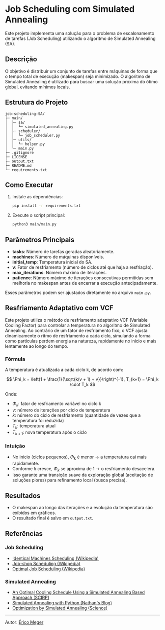 # Job Scheduling com Simulated Annealing

Este projeto implementa uma solução para o problema de escalonamento de tarefas (Job Scheduling) utilizando o algoritmo de Simulated Annealing (SA).

## Descrição
O objetivo é distribuir um conjunto de tarefas entre máquinas de forma que o tempo total de execução (makespan) seja minimizado. O algoritmo de Simulated Annealing é utilizado para buscar uma solução próxima do ótimo global, evitando mínimos locais.

## Estrutura do Projeto
```
job-scheduling-SA/
├─ main/
│  ├─ sa/
│  │  └─ simulated_annealing.py
│  ├─ scheduler/
│  │  └─ job_scheduler.py
│  ├─ utils/
│  │  └─ helper.py
│  └─ main.py
├─ .gitignore
├─ LICENSE
├─ output.txt
├─ README.md
└─ requirements.txt
```

## Como Executar
1. Instale as dependências:
   ```bash
   pip install -r requirements.txt
   ```
2. Execute o script principal:
   ```bash
   python3 main/main.py
   ```

## Parâmetros Principais
- **tasks**: Número de tarefas geradas aleatoriamente.
- **machines**: Número de máquinas disponíveis.
- **initial_temp**: Temperatura inicial do SA.
- **v**: Fator de resfriamento (número de ciclos até que haja a resfriação).
- **max_iterations**: Número máximo de iterações.
- **patience**: Número máximo de iterações consecutivas permitidas sem melhoria no makespan antes de encerrar a execução antecipadamente.

Esses parâmetros podem ser ajustados diretamente no arquivo `main.py`.

## Resfriamento Adaptativo com VCF

Este projeto utiliza o método de resfriamento adaptativo VCF (Variable Cooling Factor) para controlar a temperatura no algoritmo de Simulated Annealing. Ao contrário de um fator de resfriamento fixo, o VCF ajusta dinamicamente o ritmo de resfriamento a cada ciclo, simulando a forma como partículas perdem energia na natureza, rapidamente no início e mais lentamente ao longo do tempo.

### Fórmula

A temperatura é atualizada a cada ciclo k, de acordo com:
    
$$
\Phi_k = \left(1 + \frac{1}{\sqrt{k(v + 1) + v}}\right)^{-1}, T_{k+1} = \Phi_k \cdot T_k
$$

Onde:
- $\Phi_k$: fator de resfriamento variável no ciclo k
- $v$: número de iterações por ciclo de temperatura
- $k$: número do ciclo de resfriamento (quantidade de vezes que a temperatura foi reduzida)
- $T_k$: temperatura atual
- $T_{k+1}$: nova temperatura após o ciclo

### Intuição

- No início (ciclos pequenos), $\Phi_k$ é menor → a temperatura cai mais rapidamente.
- Conforme $k$ cresce, $\Phi_k$ se aproxima de 1 → o resfriamento desacelera.
- Isso garante uma transição suave da exploração global (aceitação de soluções piores) para refinamento local (busca precisa).

## Resultados
- O makespan ao longo das iterações e a evolução da temperatura são exibidos em gráficos.
- O resultado final é salvo em `output.txt`.

## Referências

### Job Scheduling
- [Identical Machines Scheduling (Wikipedia)](https://en.wikipedia.org/wiki/Identical-machines_scheduling)
- [Job-shop Scheduling (Wikipedia)](https://en.wikipedia.org/wiki/Job-shop_scheduling)
- [Optimal Job Scheduling (Wikipedia)](https://en.wikipedia.org/wiki/Optimal_job_scheduling)

### Simulated Annealing
- [An Optimal Cooling Schedule Using a Simulated Annealing Based Approach (SCIRP)](https://www.scirp.org/journal/paperinformation?paperid=78834)
- [Simulated Annealing with Python (Nathan's Blog)](https://nathan.fun/posts/2020-05-14/simulated-annealing-with-python/)
- [Optimization by Simulated Annealing (Science)](https://www.science.org/doi/10.1126/science.220.4598.671)

---

Autor: [Érico Meger](https://github.com/EricoMeger)
